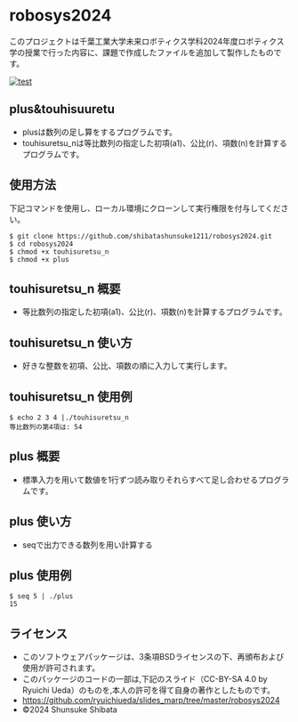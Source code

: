 # robosys2024

このプロジェクトは千葉工業大学未来ロボティクス学科2024年度ロボティクス学の授業で行った内容に、課題で作成したファイルを追加して製作したものです。

[![test](https://github.com/shibatashunsuke1211/robosys2024/actions/workflows/test.yml/badge.svg)](https://github.com/shibatashunsuke1211/robosys2024/actions/workflows/test.yml)

## plus&touhisuuretu

- plusは数列の足し算をするプログラムです。
- touhisuretsu_nは等比数列の指定した初項(a1)、公比(r)、項数(n)を計算するプログラムです。

## 使用方法
下記コマンドを使用し、ローカル環境にクローンして実行権限を付与してください。
```
$ git clone https://github.com/shibatashunsuke1211/robosys2024.git
$ cd robosys2024
$ chmod +x touhisuretsu_n
$ chmod +x plus
```

## touhisuretsu_n 概要
- 等比数列の指定した初項(a1)、公比(r)、項数(n)を計算するプログラムです。

## touhisuretsu_n 使い方
- 好きな整数を初項、公比、項数の順に入力して実行します。

## touhisuretsu_n 使用例
```
$ echo 2 3 4 |./touhisuretsu_n
等比数列の第4項は: 54
```

## plus 概要
- 標準入力を用いて数値を1行ずつ読み取りそれらすべて足し合わせるプログラムです。

## plus 使い方
- seqで出力できる数列を用い計算する

## plus 使用例
```
$ seq 5 | ./plus
15
```

## ライセンス
- このソフトウェアパッケージは、3条項BSDライセンスの下、再頒布および使用が許可されます。
- このパッケージのコードの一部は,下記のスライド（CC-BY-SA 4.0 by Ryuichi Ueda）のものを,本人の許可を得て自身の著作としたものです。
- https://github.com/ryuichiueda/slides_marp/tree/master/robosys2024
- ©2024 Shunsuke Shibata


